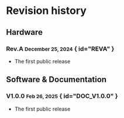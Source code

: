 # Revision history

## Hardware

### Rev.A <small>December 25, 2024</small> { id="REVA" }

- The first public release

## Software & Documentation

### V1.0.0 <small>Feb 26, 2025</small> { id="DOC_V1.0.0" }

- The first public release
